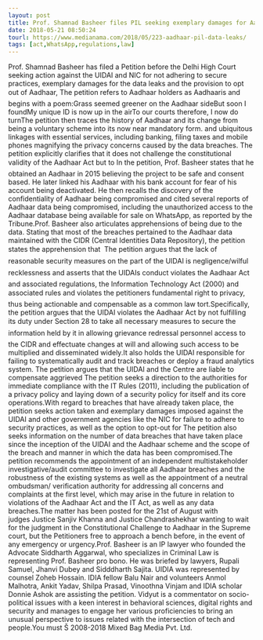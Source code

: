 ```yaml
---
layout: post
title: Prof. Shamnad Basheer files PIL seeking exemplary damages for Aadhaar Data Leaks
date: 2018-05-21 08:50:24
tourl: https://www.medianama.com/2018/05/223-aadhaar-pil-data-leaks/
tags: [act,WhatsApp,regulations,law]
---
```

Prof. Shamnad Basheer has filed a Petition before the Delhi High Court seeking action against the UIDAI and NIC for not adhering to secure practices, exemplary damages for the data leaks and the provision to opt out of Aadhaar, The petition refers to Aadhaar holders as Aadhaaris and begins with a poem:Grass seemed greener on the Aadhaar sideBut soon I foundMy unique ID is now up in the airTo our courts therefore, I now do turnThe petition then traces the history of Aadhaar and its change from being a voluntary scheme into its now near mandatory form. and ubiquitous linkages with essential services, including banking, filing taxes and mobile phones magnifying the privacy concerns caused by the data breaches. The petition explicitly clarifies that it does not challenge the constitutional validity of the Aadhaar Act but to In the petition, Prof. Basheer states that he obtained an Aadhaar in 2015 believing the project to be safe and consent based. He later linked his Aadhaar with his bank account for fear of his account being deactivated. He then recalls the discovery of the confidentiality of Aadhaar being compromised and cited several reports of Aadhaar data being compromised, including the unauthorized access to the Aadhaar database being available for sale on WhatsApp, as reported by the Tribune.Prof. Basheer also articulates apprehensions of being due to the data. Stating that most of the breaches pertained to the Aadhaar data maintained with the CIDR (Central Identities Data Repository), the petition states the apprehension that  The petition argues that the lack of reasonable security measures on the part of the UIDAI is negligence/wilful recklessness and asserts that the UIDAIs conduct violates the Aadhaar Act and associated regulations, the Information Technology Act (2000) and associated rules and violates the petitioners fundamental right to privacy, thus being actionable and compensable as a common law tort.Specifically, the petition argues that the UIDAI violates the Aadhaar Act by not fulfilling its duty under Section 28 to take all necessary measures to secure the information held by it in allowing grievance redressal personnel access to the CIDR and effectuate changes at will and allowing such access to be multiplied and disseminated widely.It also holds the UIDAI responsible for failing to systematically audit and track breaches or deploy a fraud analytics system. The petition argues that the UIDAI and the Centre are liable to compensate aggrieved The petition seeks a direction to the authorities for immediate compliance with the IT Rules (2011), including the publication of a privacy policy and laying down of a security policy for itself and its core operations.With regard to breaches that have already taken place, the petition seeks action taken and exemplary damages imposed against the UIDAI and other government agencies like the NIC for failure to adhere to security practices, as well as the option to opt-out for The petition also seeks information on the number of data breaches that have taken place since the inception of the UIDAI and the Aadhaar scheme and the scope of the breach and manner in which the data has been compromised.The petition recommends the appointment of an independent multistakeholder investigative/audit committee to investigate all Aadhaar breaches and the robustness of the existing systems as well as the appointment of a neutral ombudsman/ verification authority for addressing all concerns and complaints at the first level, which may arise in the future in relation to violations of the Aadhaar Act and the IT Act, as well as any data breaches.The matter has been posted for the 21st of August with judges Justice Sanjiv Khanna and Justice Chandrashekhar wanting to wait for the judgment in the Constitutional Challenge to Aadhaar in the Supreme court, but the Petitioners free to approach a bench before, in the event of any emergency or urgency.Prof. Basheer is an IP lawyer who founded the Advocate Siddharth Aggarwal, who specializes in Criminal Law is representing Prof. Basheer pro bono. He was briefed by lawyers, Rupali Samuel, Jhanvi Dubey and Sidddharth Sajita. UIDIA was represented by counsel Zoheb Hossain. IDIA fellow Balu Nair and volunteers Anmol Malhotra, Ankit Yadav, Shilpa Prasad, Vinoothna Vinjam and IDIA scholar Donnie Ashok are assisting the petition. Vidyut is a commentator on socio-political issues with a keen interest in behavioral sciences, digital rights and security and manages to engage her various proficiencies to bring an unusual perspective to issues related with the intersection of tech and people.You must Š 2008-2018 Mixed Bag Media Pvt. Ltd.